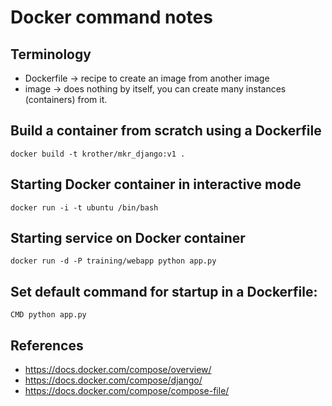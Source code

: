 
# Docker command notes

## Terminology

* Dockerfile -> recipe to create an image from another image
* image -> does nothing by itself, you can create many instances (containers) from it.

## Build a container from scratch using a Dockerfile

    docker build -t krother/mkr_django:v1 .

## Starting Docker container in interactive mode

    docker run -i -t ubuntu /bin/bash

## Starting service on Docker container 

    docker run -d -P training/webapp python app.py

## Set default command for startup in a Dockerfile:

    CMD python app.py

## References

* https://docs.docker.com/compose/overview/
* https://docs.docker.com/compose/django/
* https://docs.docker.com/compose/compose-file/
